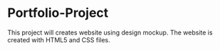 # Portfolio-Project
This project will creates website using design mockup. The website is created with HTML5 and CSS files.

